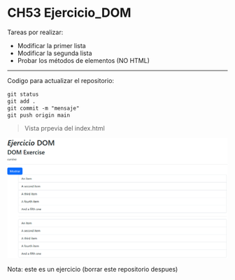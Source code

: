 # CH53 Ejercicio_DOM

Tareas por realizar:

* Modificar la primer lista
* Modificar la segunda lista
* Probar los métodos de elementos (NO HTML)

---

Codigo para actualizar el repositorio:
```
git status
git add .
git commit -m "mensaje"
git push origin main
```

> Vista prpevia del index.html

![Index](img/preview.png)

Nota: este es un ejercicio (borrar este repositorio despues)
